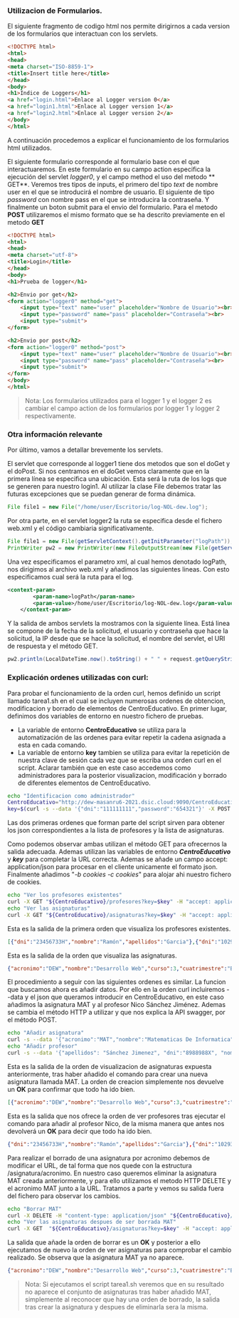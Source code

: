 ### Utilizacion de Formularios.

El siguiente fragmento de codigo html nos permite dirigirnos a cada version de los formularios que interactuan con los servlets.
```html
<!DOCTYPE html>
<html>
<head>
<meta charset="ISO-8859-1">
<title>Insert title here</title>
</head>
<body>
<h1>Indice de Loggers</h1>
<a href="login.html">Enlace al Logger version 0</a>
<a href="login1.html">Enlace al Logger version 1</a>
<a href="login2.html">Enlace al Logger version 2</a>
</body>
</html>
```
A continuación procedemos a explicar el funcionamiento de los formularios html utilizados.

El siguiente formulario corresponde  al formulario base con el que interactuaremos. En este formulario en su campo action especifica la ejecución del servlet *logger0*,  y el campo method el uso del metodo ** GET**.
Veremos tres tipos de inputs, el primero del tipo *text* de nombre user en el que se introducirá el nombre de usuario. El siguiente de tipo *password* con nombre pass en el que se introducira la contraseña. Y finalmente un boton submit para el envio del formulario.
Para el metodo **POST** utilizaremos el mismo formato que se ha descrito previamente en el metodo **GET**
```html
<!DOCTYPE html>
<html>
<head>
<meta charset="utf-8">
<title>Login</title>
</head>
<body>
<h1>Prueba de logger</h1>

<h2>Envio por get</h2>
<form action="logger0" method="get">
	<input type="text" name="user" placeholder="Nombre de Usuario"><br>
	<input type="password" name="pass" placeholder="Contraseña"><br>
	<input type="submit">
</form>

<h2>Envio por post</h2>
<form action="logger0" method="post">
	<input type="text" name="user" placeholder="Nombre de Usuario"><br>
	<input type="password" name="pass" placeholder="Contraseña"><br>
	<input type="submit">
</form>
</body>
</html>
```
>Nota: Los formularios utilizados para el logger 1 y el logger 2 es cambiar el campo action de los formularios por logger 1 y logger 2 respectivamente.

### Otra información relevante

Por último, vamos a detallar brevemente los servlets.

El servlet que corresponde al logger1 tiene dos metodos que son el doGet y el doPost. Si nos centramos en el doGet vemos claramente que en la primera línea se especifica una ubicación. Esta será la ruta de los logs que se generen para nuestro login1. Al utilizar la clase File debemos tratar las futuras excepciones que se puedan generar de forma dinámica.

```java
File file1 = new File("/home/user/Escritorio/log-NOL-dew.log");
```

Por otra parte, en el servlet logger2 la ruta se especifica desde el fichero web.xml y el código cambiaria significativamente.

```java
File file1 = new File(getServletContext().getInitParameter("logPath"));
PrintWriter pw2 = new PrintWriter(new FileOutputStream(new File(getServletContext().getInitParameter("logPath")),true));
```
Una vez especificamos el parametro xml, al cual hemos denotado logPath, nos dirigimos al archivo web.xml y añadimos las siguientes lineas. Con esto especificamos cual será la ruta para el log. 
```xml
<context-param>
        <param-name>logPath</param-name>
        <param-value>/home/user/Escritorio/log-NOL-dew.log</param-value>
    </context-param>
```

Y la salida de ambos servlets la mostramos con la siguiente línea. Está linea se compone de la fecha de la solicitud, el usuario y contraseña que hace la solicitud, la IP desde que se hace la solicitud, el nombre del servlet, el URI de respuesta y el método GET.

```java
pw2.println(LocalDateTime.now().toString() + " " + request.getQueryString() + " " + usuario + " "  + request.getRemoteAddr() + " " + getServletName() + " " + request.getRequestURI() + " " + request.getMethod());
```

### Explicación ordenes utilizadas con curl:
Para probar el funcionamiento de la orden curl, hemos definido un script llamado tarea1.sh en el cual se incluyen numerosas ordenes de obtencion, modificacion y borrado de elementos de CentroEducativo.
En primer lugar, definimos dos variables de entorno en nuestro fichero de pruebas.
- La variable de entorno **CentroEducativo** se utiliza para la automatización de las ordenes para evitar repetir la cadena asignada a esta en cada comando.
- La variable de entorno **key** tambien se utiliza para evitar la repetición de nuestra clave de sesión cada vez que se escriba una orden curl en el script.
Aclarar también que en este caso accedemos como administradores para la posterior visualizacion, modificación y borrado de diferentes elementos de CentroEducativo.

```bash
echo "Identificacion como administrador"
CentroEducativo="http://dew-masanru6-2021.dsic.cloud:9090/CentroEducativo"
key=$(curl -s --data '{"dni":"111111111","password":"654321"}' -X POST -H "content-type: application/json" ${CentroEducativo}/login -H "accept: */*" -c cookies -b cookies)
```
Las dos primeras ordenes que forman parte del script sirven para obtener los json correspondientes a la lista de profesores y la lista de asignaturas.



Como podemos observar ambas utilizan el método GET para ofrecernos la salida adecuada. Ademas utilizan las variables de entorno ***CentroEducativo*** y ***key***   para completar la URL correcta. Ademas se añade un campo accept: application/json para procesar en el cliente unicamente el formato json. Finalmente añadimos "*-b cookies -c cookies*" para alojar ahi nuestro fichero de cookies.
```bash
echo "Ver los profesores existentes"
curl -X GET "${CentroEducativo}/profesores?key=$key" -H "accept: application/json" -b cookies -c cookies
echo "Ver las asignaturas"
curl -X GET "${CentroEducativo}/asignaturas?key=$key" -H "accept: application/json" -b cookies -c cookies
```
Esta es la salida de la primera orden que visualiza los profesores existentes.
```json
[{"dni":"23456733H","nombre":"Ramón","apellidos":"Garcia"},{"dni":"10293756L","nombre":"Pedro","apellidos":"Valderas"},{"dni":"06374291A","nombre":"Manoli","apellidos":"ALbert"},{"dni":"65748923M","nombre":"Joan","apellidos":"Fons"}
```
Esta es la salida de la orden que visualiza las asignaturas.
```json
{"acronimo":"DEW","nombre":"Desarrollo Web","curso":3,"cuatrimestre":"B","creditos":4.5},{"acronimo":"IAP","nombre":"Integración de Aplicaciones","curso":4,"cuatrimestre":"A","creditos":4.5},{"acronimo":"DCU","nombre":"Desarrollo Centrado en el Usuario","curso":4,"cuatrimestre":"A","creditos":4.5}
```
El procedimiento a seguir con las siguientes ordenes es similar. La funcion que buscamos ahora es añadir datos. Por ello en la orden curl incluiremos --data y el json que queramos introducir en CentroEducativo, en este caso añadimos la asignatura MAT y al profesor Nico Sánchez Jiménez.  Ademas se cambia el método HTTP a utilizar y que nos explica la API swagger, por el método POST.

```bash
echo "Añadir asignatura"
curl -s --data '{"acronimo":"MAT","nombre":"Matematicas De Informatica","curso":4,"cuatrimestre":"A","creditos":4.5}' -X POST -H "content-type: application/json" "${CentroEducativo}/asignaturas?key=$key" -H "accept:*/*" -b cookies -c cookies
echo "Añadir profesor"
curl -s --data '{"apellidos": "Sánchez Jimenez", "dni":"8988988X", "nombre":"Nico", "password":"1234"}' -X POST -H "content-type: application/json" "${CentroEducativo}/profesores?key=$key" -H "accept:*/*" -b cookies -c cookies
```
Esta es la salida de la orden de visualizacion de asignaturas expuesta anteriormente, tras haber añadido el comando para crear una nueva asignatura llamada MAT. La orden de creacion simplemente nos devuelve un **OK** para confirmar que todo ha ido bien.
```json
[{"acronimo":"DEW","nombre":"Desarrollo Web","curso":3,"cuatrimestre":"B","creditos":4.5},{"acronimo":"IAP","nombre":"Integración de Aplicaciones","curso":4,"cuatrimestre":"A","creditos":4.5},{"acronimo":"DCU","nombre":"Desarrollo Centrado en el Usuario","curso":4,"cuatrimestre":"A","creditos":4.5},{"acronimo":"MAT","nombre":"Matematicas De Informatica","curso":4,"cuatrimestre":"A","creditos":4.5}
```
Esta es la salida que nos ofrece la orden de ver profesores tras ejecutar el comando para añadir al profesor Nico, de la misma manera que antes nos devolverá un **OK** para decir que todo ha ido bien.
```json
{"dni":"23456733H","nombre":"Ramón","apellidos":"Garcia"},{"dni":"10293756L","nombre":"Pedro","apellidos":"Valderas"},{"dni":"06374291A","nombre":"Manoli","apellidos":"ALbert"},{"dni":"65748923M","nombre":"Joan","apellidos":"Fons"},{"dni":"8988988X","nombre":"Nico","apellidos":"Sánchez Jimenez"}
```
Para realizar el borrado de una asignatura por acronimo debemos de modificar el URL, de tal forma que nos quede con la estructura /asignatura/acronimo. En nuestro caso queremos eliminar la asignatura MAT creada anteriormente, y para ello utilizamos el metodo HTTP DELETE y el acronimo MAT junto a la URL.
Tratamos a parte y vemos su salida fuera del fichero para observar los cambios.
```bash
echo "Borrar MAT"
curl -X DELETE -H "content-type: application/json" "${CentroEducativo}/asignaturas/MAT?key=$key" -H "accept: */*" -b cookies -c cookies
echo "Ver las asignaturas despues de ser borrada MAT"
curl -X GET  "${CentroEducativo}/asignaturas?key=$key" -H "accept: application/json" -b cookies -c cookies
```
La salida que añade la orden de borrar es un **OK** y posterior a ello ejecutamos de nuevo la orden de ver asignaturas para comprobar el cambio realizado. Se observa que la asignatura MAT ya no aparece.
```json
{"acronimo":"DEW","nombre":"Desarrollo Web","curso":3,"cuatrimestre":"B","creditos":4.5},{"acronimo":"IAP","nombre":"Integración de Aplicaciones","curso":4,"cuatrimestre":"A","creditos":4.5},{"acronimo":"DCU","nombre":"Desarrollo Centrado en el Usuario","curso":4,"cuatrimestre":"A","creditos":4.5}
```
> Nota: Si ejecutamos el script tarea1.sh veremos que en su resultado no aparece el conjunto de asignaturas tras haber añadido MAT, simplemente al reconocer que hay una orden de borrado, la salida tras crear la asignatura y despues de eliminarla sera la misma.
